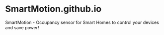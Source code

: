 # SmartMotion.github.io
SmartMotion - Occupancy sensor for Smart Homes to control your devices and save power!

